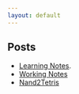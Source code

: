 ```yaml
---
layout: default
---
```

## Posts

- [Learning Notes](posts).
- [Working Notes]()
- [Nand2Tetris](https://delonggao.github.io/nand2tetris/)

